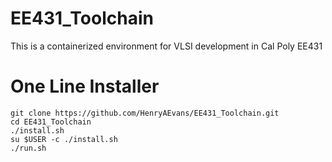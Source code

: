 # EE431_Toolchain
This is a containerized environment for VLSI development in Cal Poly EE431

# One Line Installer
```
git clone https://github.com/HenryAEvans/EE431_Toolchain.git
cd EE431_Toolchain
./install.sh
su $USER -c ./install.sh
./run.sh
```
